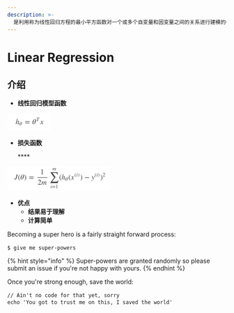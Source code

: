 ```yaml
---
description: >-
  是利用称为线性回归方程的最小平方函数对一个或多个自变量和因变量之间的关系进行建模的一种回归分析。这种函数是一个或多个称为回归系数的模型参数的线性组合（自变量都是一次方）。只有一个自变量的情况称为简单回归，大于一个自变量情况的叫做多元回归。
---
```


# Linear Regression

## 介绍

* **线性回归模型函数**

![](../../.gitbook/assets/image%20%2827%29.png)

* **损失函数**

  \*\*\*\*

![](../../.gitbook/assets/image%20%2814%29.png)

* **优点**
  * **结果易于理解**
  * **计算简单**



Becoming a super hero is a fairly straight forward process:

```
$ give me super-powers
```

{% hint style="info" %}
 Super-powers are granted randomly so please submit an issue if you're not happy with yours.
{% endhint %}

Once you're strong enough, save the world:

```
// Ain't no code for that yet, sorry
echo 'You got to trust me on this, I saved the world'
```



